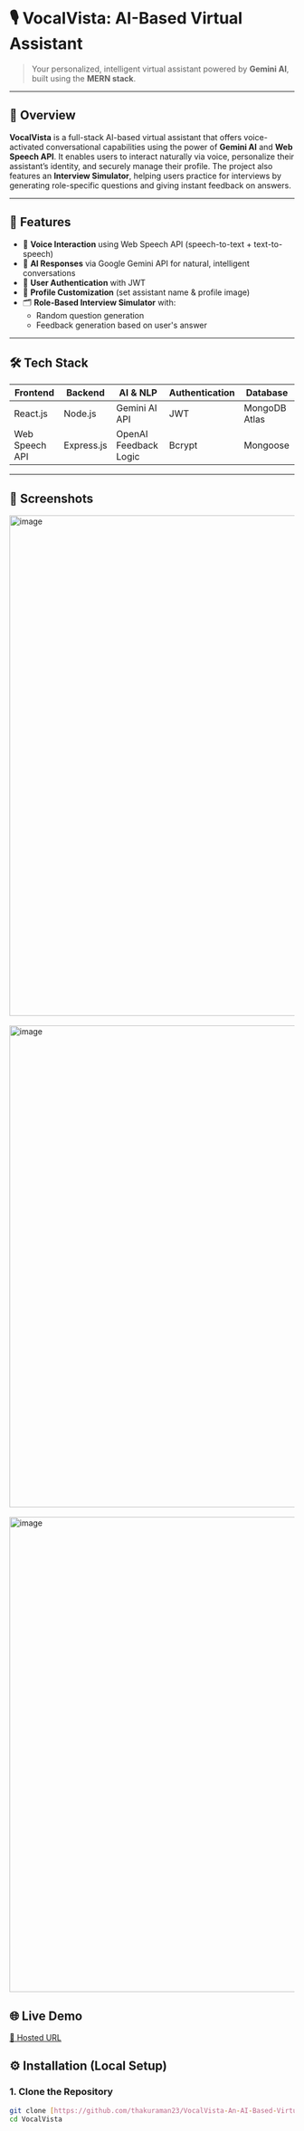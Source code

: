 # 🎙️ VocalVista: AI-Based Virtual Assistant

> Your personalized, intelligent virtual assistant powered by **Gemini AI**, built using the **MERN stack**.

---

## 🚀 Overview

**VocalVista** is a full-stack AI-based virtual assistant that offers voice-activated conversational capabilities using the power of **Gemini AI** and **Web Speech API**. It enables users to interact naturally via voice, personalize their assistant’s identity, and securely manage their profile. The project also features an **Interview Simulator**, helping users practice for interviews by generating role-specific questions and giving instant feedback on answers.

---

## 🧠 Features

- 🎤 **Voice Interaction** using Web Speech API (speech-to-text + text-to-speech)
- 🤖 **AI Responses** via Google Gemini API for natural, intelligent conversations
- 🔐 **User Authentication** with JWT
- 👤 **Profile Customization** (set assistant name & profile image)
- 🗂️ **Role-Based Interview Simulator** with:
  - Random question generation
  - Feedback generation based on user's answer

---

## 🛠️ Tech Stack

| Frontend      | Backend        | AI & NLP        | Authentication | Database       |
|---------------|----------------|------------------|----------------|----------------|
| React.js      | Node.js        | Gemini AI API    | JWT            | MongoDB Atlas  |
| Web Speech API| Express.js     | OpenAI Feedback Logic | Bcrypt         | Mongoose       |

---

## 📸 Screenshots

<img width="1668" height="885" alt="image" src="https://github.com/user-attachments/assets/93f548d0-9576-4e1f-a904-f466739c9334" />

<br>
<br>

<img width="1512" height="852" alt="image" src="https://github.com/user-attachments/assets/dc418f1b-c93d-4275-8a86-3c9c779c4ff0" />

<br>
<br>

<img width="1752" height="840" alt="image" src="https://github.com/user-attachments/assets/420cf723-4cb4-40a3-82b0-e10b325fbcdc" />

<br>


## 🌐 Live Demo

[🔗 Hosted URL](https://vocal-vista-an-ai-based-virtual-ass.vercel.app/)  
## ⚙️ Installation (Local Setup)

### 1. Clone the Repository

```bash
git clone [https://github.com/thakuraman23/VocalVista-An-AI-Based-Virtual-Assistant.git]
cd VocalVista
